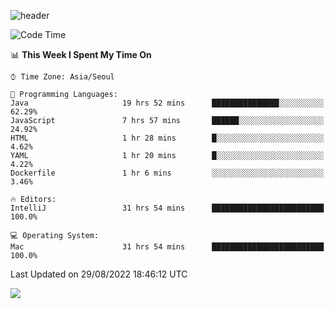 ![header](https://capsule-render.vercel.app/api?type=Egg&color=timeAuto&height=300&section=header&text=PoPo&fontSize=90&animation=fadeIn)

  <!--START_SECTION:waka-->
![Code Time](http://img.shields.io/badge/Code%20Time-58%20hrs%2040%20mins-blue)

📊 **This Week I Spent My Time On** 

```text
⌚︎ Time Zone: Asia/Seoul

💬 Programming Languages: 
Java                     19 hrs 52 mins      ███████████████░░░░░░░░░░   62.29% 
JavaScript               7 hrs 57 mins       ██████░░░░░░░░░░░░░░░░░░░   24.92% 
HTML                     1 hr 28 mins        █░░░░░░░░░░░░░░░░░░░░░░░░   4.62% 
YAML                     1 hr 20 mins        █░░░░░░░░░░░░░░░░░░░░░░░░   4.22% 
Dockerfile               1 hr 6 mins         ░░░░░░░░░░░░░░░░░░░░░░░░░   3.46%

🔥 Editors: 
IntelliJ                 31 hrs 54 mins      █████████████████████████   100.0%

💻 Operating System: 
Mac                      31 hrs 54 mins      █████████████████████████   100.0%

```


 Last Updated on 29/08/2022 18:46:12 UTC
<!--END_SECTION:waka-->



<img src="https://capsule-render.vercel.app/api?type=Egg&color=timeAuto&height=300&section=footer&text=PoPo&fontSize=90&animation=fadeIn&reversal=true" />

